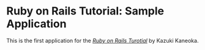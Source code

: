 # Ruby on Rails Tutorial: Sample Application

This is the first application for the [*Ruby on Rails Turotial*](http://railstutorial.jp/) by Kazuki Kaneoka.